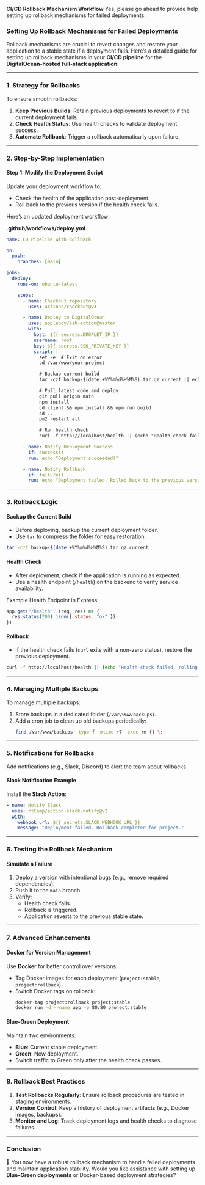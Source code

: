 **CI/CD Rollback Mechanism Workflow**
Yes, please go ahead to provide help setting up rollback mechanisms for failed deployments.

### **Setting Up Rollback Mechanisms for Failed Deployments**
Rollback mechanisms are crucial to revert changes and restore your application to a stable state if a deployment fails. Here’s a detailed guide for setting up rollback mechanisms in your **CI/CD pipeline** for the **DigitalOcean-hosted full-stack application**.

---

### **1. Strategy for Rollbacks**
To ensure smooth rollbacks:
1. **Keep Previous Builds**: Retain previous deployments to revert to if the current deployment fails.
2. **Check Health Status**: Use health checks to validate deployment success.
3. **Automate Rollback**: Trigger a rollback automatically upon failure.

---

### **2. Step-by-Step Implementation**

#### **Step 1: Modify the Deployment Script**
Update your deployment workflow to:
- Check the health of the application post-deployment.
- Roll back to the previous version if the health check fails.

Here’s an updated deployment workflow:

**.github/workflows/deploy.yml**
```yaml
name: CD Pipeline with Rollback

on:
  push:
    branches: [main]

jobs:
  deploy:
    runs-on: ubuntu-latest

    steps:
      - name: Checkout repository
        uses: actions/checkout@v3

      - name: Deploy to DigitalOcean
        uses: appleboy/ssh-action@master
        with:
          host: ${{ secrets.DROPLET_IP }}
          username: root
          key: ${{ secrets.SSH_PRIVATE_KEY }}
          script: |
            set -e  # Exit on error
            cd /var/www/your-project

            # Backup current build
            tar -czf backup-$(date +%Y%m%d%H%M%S).tar.gz current || echo "No current build to backup"

            # Pull latest code and deploy
            git pull origin main
            npm install
            cd client && npm install && npm run build
            cd ..
            pm2 restart all

            # Run health check
            curl -f http://localhost/health || (echo "Health check failed, rolling back" && tar -xzf backup-*.tar.gz && pm2 restart all && exit 1)

      - name: Notify Deployment Success
        if: success()
        run: echo "Deployment succeeded!"

      - name: Notify Rollback
        if: failure()
        run: echo "Deployment failed. Rolled back to the previous version."
```

---

### **3. Rollback Logic**
#### **Backup the Current Build**
- Before deploying, backup the current deployment folder.
- Use `tar` to compress the folder for easy restoration.

```bash
tar -czf backup-$(date +%Y%m%d%H%M%S).tar.gz current
```

#### **Health Check**
- After deployment, check if the application is running as expected.
- Use a health endpoint (`/health`) on the backend to verify service availability.

Example Health Endpoint in Express:
```javascript
app.get("/health", (req, res) => {
  res.status(200).json({ status: "ok" });
});
```

#### **Rollback**
- If the health check fails (`curl` exits with a non-zero status), restore the previous deployment.

```bash
curl -f http://localhost/health || (echo "Health check failed, rolling back" && tar -xzf backup-*.tar.gz && pm2 restart all && exit 1)
```

---

### **4. Managing Multiple Backups**
To manage multiple backups:
1. Store backups in a dedicated folder (`/var/www/backups`).
2. Add a cron job to clean up old backups periodically:
   ```bash
   find /var/www/backups -type f -mtime +7 -exec rm {} \;
   ```

---

### **5. Notifications for Rollbacks**
Add notifications (e.g., Slack, Discord) to alert the team about rollbacks.

#### **Slack Notification Example**
Install the **Slack Action**:
```yaml
- name: Notify Slack
  uses: rtCamp/action-slack-notify@v2
  with:
    webhook_url: ${{ secrets.SLACK_WEBHOOK_URL }}
    message: "Deployment failed. Rollback completed for project."
```

---

### **6. Testing the Rollback Mechanism**
#### **Simulate a Failure**
1. Deploy a version with intentional bugs (e.g., remove required dependencies).
2. Push it to the `main` branch.
3. Verify:
   - Health check fails.
   - Rollback is triggered.
   - Application reverts to the previous stable state.

---

### **7. Advanced Enhancements**
#### **Docker for Version Management**
Use **Docker** for better control over versions:
- Tag Docker images for each deployment (`project:stable`, `project:rollback`).
- Switch Docker tags on rollback:
  ```bash
  docker tag project:rollback project:stable
  docker run -d --name app -p 80:80 project:stable
  ```

#### **Blue-Green Deployment**
Maintain two environments:
- **Blue**: Current stable deployment.
- **Green**: New deployment.
- Switch traffic to Green only after the health check passes.

---

### **8. Rollback Best Practices**
1. **Test Rollbacks Regularly**: Ensure rollback procedures are tested in staging environments.
2. **Version Control**: Keep a history of deployment artifacts (e.g., Docker images, backups).
3. **Monitor and Log**: Track deployment logs and health checks to diagnose failures.

---

### **Conclusion**
🎉 You now have a robust rollback mechanism to handle failed deployments and maintain application stability. Would you like assistance with setting up **Blue-Green deployments** or Docker-based deployment strategies?
